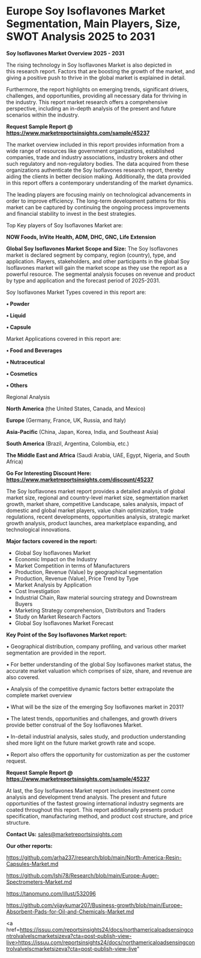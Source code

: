 # Europe Soy Isoflavones Market Segmentation, Main Players, Size, SWOT Analysis 2025 to 2031

<Strong> Soy Isoflavones Market Overview 2025 - 2031</strong>

The rising technology in Soy Isoflavones Market is also depicted in this research report. Factors that are boosting the growth of the market, and giving a positive push to thrive in the global market is explained in detail.

Furthermore, the report highlights on emerging trends, significant drivers, challenges, and opportunities, providing all necessary data for thriving in the industry. This report market research offers a comprehensive perspective, including an in-depth analysis of the present and future scenarios within the industry.

<strong>Request Sample Report @ <a href=https://www.marketreportsinsights.com/sample/45237>https://www.marketreportsinsights.com/sample/45237</a></strong>

The market overview included in this report provides information from a wide range of resources like government organizations, established companies, trade and industry associations, industry brokers and other such regulatory and non-regulatory bodies. The data acquired from these organizations authenticate the Soy Isoflavones research report, thereby aiding the clients in better decision making. Additionally, the data provided in this report offers a contemporary understanding of the market dynamics.

The leading players are focusing mainly on technological advancements in order to improve efficiency. The long-term development patterns for this market can be captured by continuing the ongoing process improvements and financial stability to invest in the best strategies.

Top Key players of Soy Isoflavones Market are:

<strong>NOW Foods, InVite Health, ADM, DHC, GNC, Life Extension</strong>

<strong><b>Global Soy Isoflavones Market Scope and Size:</b></strong>
The Soy Isoflavones market is declared segment by company, region (country), type, and application. Players, stakeholders, and other participants in the global Soy Isoflavones market will gain the market scope as they use the report as a powerful resource. The segmental analysis focuses on revenue and product by type and application and the forecast period of 2025-2031.

Soy Isoflavones Market Types covered in this report are:

<strong>•  Powder

•  Liquid

•  Capsule</strong>

Market Applications covered in this report are:

<strong>•  Food and Beverages

•  Nutraceutical

•  Cosmetics

•  Others</strong> 

Regional Analysis

<strong>North America</strong> (the United States, Canada, and Mexico)

<strong>Europe</strong> (Germany, France, UK, Russia, and Italy)

<strong>Asia-Pacific</strong> (China, Japan, Korea, India, and Southeast Asia)

<strong>South America</strong> (Brazil, Argentina, Colombia, etc.)

<strong>The Middle East and Africa</strong> (Saudi Arabia, UAE, Egypt, Nigeria, and South Africa)

<strong>Go For Interesting Discount Here: <a href=https://www.marketreportsinsights.com/discount/45237>https://www.marketreportsinsights.com/discount/45237</a></strong>

The Soy Isoflavones market report provides a detailed analysis of global market size, regional and country-level market size, segmentation market growth, market share, competitive Landscape, sales analysis, impact of domestic and global market players, value chain optimization, trade regulations, recent developments, opportunities analysis, strategic market growth analysis, product launches, area marketplace expanding, and technological innovations.

<strong><b>Major factors covered in the report:</b></strong>
<ul>
  <li>Global Soy Isoflavones Market </li>
  <li>Economic Impact on the Industry</li>
  <li>Market Competition in terms of Manufacturers</li>
  <li>Production, Revenue (Value) by geographical segmentation</li>
  <li>Production, Revenue (Value), Price Trend by Type</li>
  <li>Market Analysis by Application</li>
  <li>Cost Investigation</li>
  <li>Industrial Chain, Raw material sourcing strategy and Downstream Buyers</li>
  <li>Marketing Strategy comprehension, Distributors and Traders</li>
  <li>Study on Market Research Factors</li>
  <li>Global Soy Isoflavones Market Forecast</li>
</ul>

<strong><b>Key Point of the Soy Isoflavones Market report:</b></strong>

• Geographical distribution, company profiling, and various other market segmentation are provided in the report.

• For better understanding of the global Soy Isoflavones market status, the accurate market valuation which comprises of size, share, and revenue are also covered.

• Analysis of the competitive dynamic factors better extrapolate the complete market overview

• What will be the size of the emerging Soy Isoflavones market in 2031?

• The latest trends, opportunities and challenges, and growth drivers provide better construal of the Soy Isoflavones Market.

• In-detail industrial analysis, sales study, and production understanding shed more light on the future market growth rate and scope.

• Report also offers the opportunity for customization as per the customer request.

<strong>Request Sample Report @ <a href=https://www.marketreportsinsights.com/sample/45237>https://www.marketreportsinsights.com/sample/45237</a></strong>

At last, the Soy Isoflavones Market report includes investment come analysis and development trend analysis. The present and future opportunities of the fastest growing international industry segments are coated throughout this report. This report additionally presents product specification, manufacturing method, and product cost structure, and price structure.

<strong>Contact Us:</strong>
sales@marketreportsinsights.com

<strong>Our other reports:</strong>

<a href=https://github.com/arha237/research/blob/main/North-America-Resin-Capsules-Market.md>https://github.com/arha237/research/blob/main/North-America-Resin-Capsules-Market.md</a>

<a href=https://github.com/Ishi78/Research/blob/main/Europe-Auger-Spectrometers-Market.md>https://github.com/Ishi78/Research/blob/main/Europe-Auger-Spectrometers-Market.md</a>

<a href=https://tanomuno.com/illust/532096>https://tanomuno.com/illust/532096</a>

<a href=https://github.com/vijaykumar207/Business-growth/blob/main/Europe-Absorbent-Pads-for-Oil-and-Chemicals-Market.md>https://github.com/vijaykumar207/Business-growth/blob/main/Europe-Absorbent-Pads-for-Oil-and-Chemicals-Market.md</a>

<a href=https://issuu.com/reportsinsights24/docs/northamericaloadsensingcontrolvalvelscmarketsizeva?cta=post-publish-view-live>https://issuu.com/reportsinsights24/docs/northamericaloadsensingcontrolvalvelscmarketsizeva?cta=post-publish-view-live</a>"
